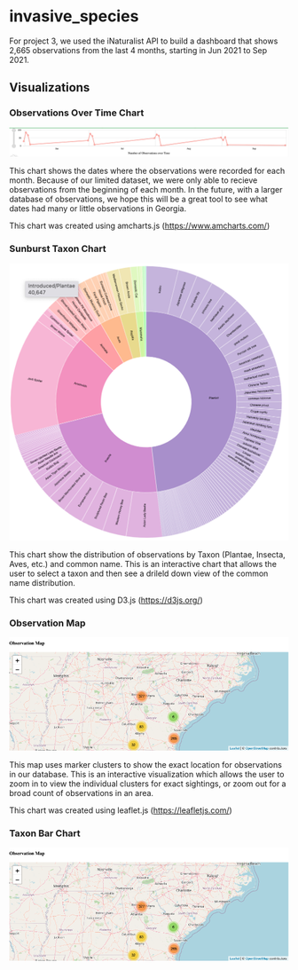 # invasive_species

For project 3, we used the iNaturalist API to build a dashboard that shows 2,665 observations from the last 4 months, starting in Jun 2021 to Sep 2021. 

## Visualizations

### Observations Over Time Chart

![alt text](static/img/time-chart.png)

This chart shows the dates where the observations were recorded for each month. Because of our limited dataset, we were only able to recieve observations from the beginning of each month. In the future, with a larger database of observations, we hope this will be a great tool to see what dates had many or little observations in Georgia. 

This chart was created using amcharts.js (https://www.amcharts.com/)

### Sunburst Taxon Chart

![alt text](static/img/burst-chart.png)

This chart show the distribution of observations by Taxon (Plantae, Insecta, Aves, etc.) and common name. This is an interactive chart that allows the user to select a taxon and then see a drileld down view of the common name distribution. 

This chart was created using D3.js (https://d3js.org/)

### Observation Map

![alt text](static/img/map.png)

This map uses marker clusters to show the exact location for observations in our database. This is an interactive visualization which allows the user to zoom in to view the individual clusters for exact sightings, or zoom out for a broad count of observations in an area. 

This chart was created using leaflet.js (https://leafletjs.com/)

### Taxon Bar Chart

![alt text](static/img/map.png)